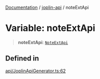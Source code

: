 [Documentation](../../packages.md) / [joplin-api](../index.md) / noteExtApi

# Variable: noteExtApi

> **noteExtApi**: [`NoteExtApi`](../classes/NoteExtApi.md)

## Defined in

[api/JoplinApiGenerator.ts:62](https://github.com/rxliuli/joplin-utils/blob/485409801cf7c952cfefe9e29020115fe6abec36/packages/joplin-api/src/api/JoplinApiGenerator.ts#L62)
